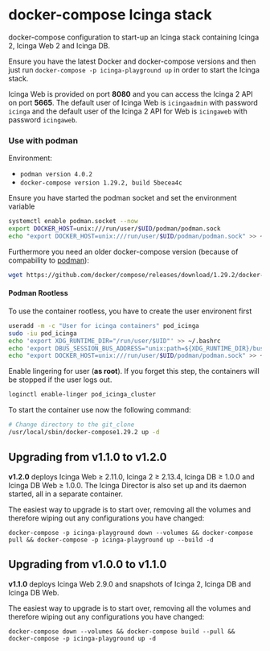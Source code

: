 # docker-compose Icinga stack

docker-compose configuration to start-up an Icinga stack containing
Icinga 2, Icinga Web 2 and Icinga DB.

Ensure you have the latest Docker and docker-compose versions and
then just run `docker-compose -p icinga-playground up` in order to start the Icinga stack.

Icinga Web is provided on port **8080** and you can access the Icinga 2 API on port **5665**.
The default user of Icinga Web is `icingaadmin` with password `icinga` and
the default user of the Icinga 2 API for Web is `icingaweb` with password `icingaweb`.

### Use with podman

Environment:
 * ``podman version 4.0.2``
 * ``docker-compose version 1.29.2, build 5becea4c``

Ensure you have started the podman socket and set the environment variable
````bash
systemctl enable podman.socket --now
export DOCKER_HOST=unix:///run/user/$UID/podman/podman.sock
echo "export DOCKER_HOST=unix:///run/user/$UID/podman/podman.sock" >> ~/.bashrc
````

Furthermore you need an older docker-compose version (because of compability to [podman](https://github.com/containers/podman/issues/11822)):
````bash
wget https://github.com/docker/compose/releases/download/1.29.2/docker-compose-Linux-x86_64 -O /usr/local/sbin/docker-compose1.29.2
````

#### Podman Rootless

To use the container rootless, you have to create the user environent first
````bash
useradd -m -c "User for icinga containers" pod_icinga
sudo -iu pod_icinga
echo 'export XDG_RUNTIME_DIR="/run/user/$UID"' >> ~/.bashrc
echo 'export DBUS_SESSION_BUS_ADDRESS="unix:path=${XDG_RUNTIME_DIR}/bus"' >> ~/.bashrc
echo "export DOCKER_HOST=unix:///run/user/$UID/podman/podman.sock" >> ~/.bashrc
````

Enable lingering for user (**as root**). If you forget this step, the containers will be stopped if the user logs out.
````bash
loginctl enable-linger pod_icinga_cluster
````

To start the container use now the following command:
````bash
# Change directory to the git_clone
/usr/local/sbin/docker-compose1.29.2 up -d
````


## Upgrading from v1.1.0 to v1.2.0

**v1.2.0** deploys Icinga Web ≥ 2.11.0, Icinga 2 ≥ 2.13.4, Icinga DB ≥ 1.0.0 and Icinga DB Web ≥ 1.0.0.
The Icinga Director is also set up and its daemon started, all in a separate container.

The easiest way to upgrade is to start over, removing all the volumes and
therefore wiping out any configurations you have changed:

`docker-compose -p icinga-playground down --volumes && docker-compose pull && docker-compose -p icinga-playground up --build -d`


## Upgrading from v1.0.0 to v1.1.0

**v1.1.0** deploys Icinga Web 2.9.0 and snapshots of Icinga 2, Icinga DB and Icinga DB Web.

The easiest way to upgrade is to start over, removing all the volumes and
therefore wiping out any configurations you have changed:

`docker-compose down --volumes && docker-compose build --pull && docker-compose -p icinga-playground up -d`

